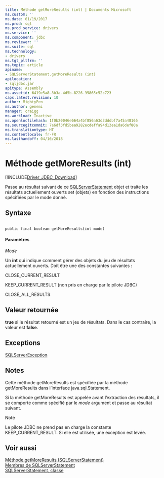 ```yaml
---
title: Méthode getMoreResults (int) | Documents Microsoft
ms.custom: ''
ms.date: 01/19/2017
ms.prod: sql
ms.prod_service: drivers
ms.service: ''
ms.component: jdbc
ms.reviewer: ''
ms.suite: sql
ms.technology:
- drivers
ms.tgt_pltfrm: ''
ms.topic: article
apiname:
- SQLServerStatement.getMoreResults (int)
apilocation:
- sqljdbc.jar
apitype: Assembly
ms.assetid: 6419e5a8-8b3a-4d5b-8226-95865c52c723
caps.latest.revision: 10
author: MightyPen
ms.author: genemi
manager: craigg
ms.workload: Inactive
ms.openlocfilehash: 1f0b20046e664a4bf856a63d3dddbf7a45a48165
ms.sourcegitcommit: 7a6df3fd5bea9282ecdeffa94d13ea1da6def80a
ms.translationtype: HT
ms.contentlocale: fr-FR
ms.lasthandoff: 04/16/2018
---
```

# <a name="getmoreresults-method-int"></a>Méthode getMoreResults (int)
[!INCLUDE[Driver_JDBC_Download](../../../includes/driver_jdbc_download.md)]

  Passe au résultat suivant de ce [SQLServerStatement](../../../connect/jdbc/reference/sqlserverstatement-class.md) objet et traite les résultats actuellement ouverts set (objets) en fonction des instructions spécifiées par le mode donné.  
  
## <a name="syntax"></a>Syntaxe  
  
```  
  
public final boolean getMoreResults(int mode)  
```  
  
#### <a name="parameters"></a>Paramètres  
 *Mode*  
  
 Un **int** qui indique comment gérer des objets du jeu de résultats actuellement ouverts. Doit être une des constantes suivantes :  
  
 CLOSE_CURRENT_RESULT  
  
 KEEP_CURRENT_RESULT (non pris en charge par le pilote JDBC)  
  
 CLOSE_ALL_RESULTS  
  
## <a name="return-value"></a>Valeur retournée  
 **true** si le résultat retourné est un jeu de résultats. Dans le cas contraire, la valeur est **false**.  
  
## <a name="exceptions"></a>Exceptions  
 [SQLServerException](../../../connect/jdbc/reference/sqlserverexception-class.md)  
  
## <a name="remarks"></a>Notes  
 Cette méthode getMoreResults est spécifiée par la méthode getMoreResults dans l’interface java.sql.Statement.  
  
 Si la méthode getMoreResults est appelée avant l’extraction des résultats, il se comporte comme spécifié par le *mode* argument et passe au résultat suivant.  
  
> [!NOTE]  
>  Le pilote JDBC ne prend pas en charge la constante KEEP_CURRENT_RESULT. Si elle est utilisée, une exception est levée.  
  
## <a name="see-also"></a>Voir aussi  
 [Méthode getMoreResults &#40;SQLServerStatement&#41;](../../../connect/jdbc/reference/getmoreresults-method-sqlserverstatement.md)   
 [Membres de SQLServerStatement](../../../connect/jdbc/reference/sqlserverstatement-members.md)   
 [SQLServerStatement, classe](../../../connect/jdbc/reference/sqlserverstatement-class.md)  
  
  
